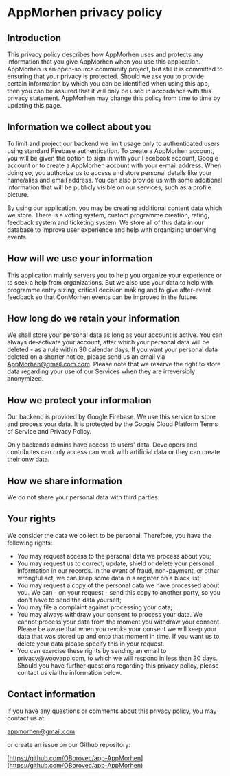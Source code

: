 # AppMorhen privacy policy

## Introduction

This privacy policy describes how AppMorhen uses and protects any information that you give AppMorhen when you use this application. AppMorhen is an open-source community project, but still it is committed to ensuring that your privacy is protected. Should we ask you to provide certain information by which you can be identified when using this app, then you can be assured that it will only be used in accordance with this privacy statement. AppMorhen may change this policy from time to time by updating this page.

## Information we collect about you

To limit and project our backend we limit usage only to authenticated users using standard Firebase authentication. To create a AppMorhen account, you will be given the option to sign in with your Facebook account, Google account or to create a AppMorhen account with your e-mail address. When doing so, you authorize us to access and store personal details like your name/alias and email address. You can also provide us with some additional information that will be publicly visible on our services, such as a profile picture.

By using our application, you may be creating additional content data which we store. There is a voting system, custom programme creation, rating, feedback system and ticketing system. We store all of this data in our database to improve user experience and help with organizing underlying events.

## How will we use your information

This application mainly servers you to help you organize your experience or to seek a help from organizations. But we also use your data to help with programme entry sizing, critical decision making and to give after-event feedback so that ConMorhen events can be improved in the future.

## How long do we retain your information

We shall store your personal data as long as your account is active. You can always de-activate your account, after which your personal data will be deleted - as a rule within 30 calendar days. If you want your personal data deleted on a shorter notice, please send us an email via AppMorhen@gmail.com.com. Please note that we reserve the right to store data regarding your use of our Services when they are irreversibly anonymized.

## How we protect your information

Our backend is provided by Google Firebase. We use this service to store and process your data. It is protected by the Google Cloud Platform Terms of Service and Privacy Policy.

Only backends admins have access to users' data. Developers and contributes can only access can work with artificial data or they can create their onw data.

## How we share information

We do not share your personal data with third parties.

## Your rights

We consider the data we collect to be personal. Therefore, you have the following rights:

- You may request access to the personal data we process about you;
- You may request us to correct, update, shield or delete your personal information in our records. In the event of fraud, non-payment, or other wrongful act, we can keep some data in a register on a black list;
- You may request a copy of the personal data we have processed about you. We can - on your request - send this copy to another party, so you don't have to send the data yourself;
- You may file a complaint against processing your data;
- You may always withdraw your consent to process your data. We cannot process your data from the moment you withdraw your consent. Please be aware that when you revoke your consent we will keep your data that was stored up and onto that moment in time. If you want us to delete your data please specify this in your request.
- You can exercise these rights by sending an email to privacy@woovapp.com, to which we will respond in less than 30 days. Should you have further questions regarding this privacy policy, please contact us via the information below.

## Contact information

If you have any questions or comments about this privacy policy, you may contact us at:

appmorhen@gmail.com

or create an issue on our Github repository:

[https://github.com/OBorovec/app-AppMorhen](https://github.com/OBorovec/app-AppMorhen)
